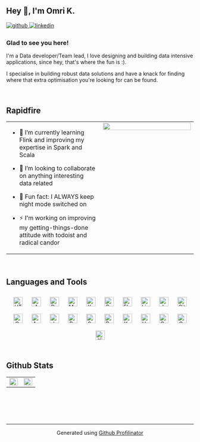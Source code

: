 ## Hey 👋, I'm Omri K.  
  

<a href="https://github.com/omrisk" target="_blank">
<img src=https://img.shields.io/badge/github-%2324292e.svg?&style=for-the-badge&logo=github&logoColor=white alt=github style="margin-bottom: 5px;" />
</a>
<a href="https://linkedin.com/in/omri-keefe" target="_blank">
<img src=https://img.shields.io/badge/linkedin-%231E77B5.svg?&style=for-the-badge&logo=linkedin&logoColor=white alt=linkedin style="margin-bottom: 5px;" />
</a>  
  



### Glad to see you here!  
I'm a Data developer/Team lead, I love designing and building data intensive applications, since hey, that's where the fun is :).

I specialise in building robust data solutions and have a knack for finding where that extra optimisation you're looking for can be found.   
  

<br/>  


## Rapidfire  
<table><tr><td valign="top" width="50%">

- 🌱 I’m currently learning Flink and improving my expertise in Spark and Scala   

- 👯 I’m looking to collaborate on anything interesting data related 

- 🦉 Fun fact: I ALWAYS keep night mode switched on   

 * ⚡ I'm  working on improving my getting-things-done attitude with todoist and radical candor  


</td><td valign="top" width="50%">

<div align="center">
<img src="https://rishavanand.github.io/static/images/greetings.gif" align="center" style="width: 100%" />
</div>  


</td></tr></table>  

<br/>  


## Languages and Tools  
<div align="center">  
<img style="margin: 10px" src="http://localhost:8000/skills-assets/html5-original-wordmark.svg" alt="HTML5" height="25" />  
<img style="margin: 10px" src="http://localhost:8000/skills-assets/amazonwebservices-original-wordmark.svg" alt="AWS" height="25" />  
<img style="margin: 10px" src="http://localhost:8000/skills-assets/docker-original-wordmark.svg" alt="Docker" height="25" />  
<img style="margin: 10px" src="http://localhost:8000/skills-assets/mysql-original-wordmark.svg" alt="MySQL" height="25" />  
<img style="margin: 10px" src="http://localhost:8000/skills-assets/kubernetes-icon.svg" alt="Kubernetes" height="25" />  
<img style="margin: 10px" src="http://localhost:8000/skills-assets/gnu_bash-icon.svg" alt="Bash" height="25" />  
<img style="margin: 10px" src="http://localhost:8000/skills-assets/elasticsearch.png" alt="Elastic Search" height="25" />  
<img style="margin: 10px" src="http://localhost:8000/skills-assets/linux-original.svg" alt="Linux" height="25" />  
<img style="margin: 10px" src="http://localhost:8000/skills-assets/jenkins-icon.svg" alt="Jenkins" height="25" />  
<img style="margin: 10px" src="http://localhost:8000/skills-assets/git-scm-icon.svg" alt="Git" height="25" />  
<img style="margin: 10px" src="http://localhost:8000/skills-assets/graphql.png" alt="GraphQL" height="25" />  
<img style="margin: 10px" src="http://localhost:8000/skills-assets/ansible.png" alt="Ansible" height="25" />  
<img style="margin: 10px" src="http://localhost:8000/skills-assets/java-original-wordmark.svg" alt="Java" height="25" />  
<img style="margin: 10px" src="http://localhost:8000/skills-assets/redis-original-wordmark.svg" alt="Redis" height="25" />  
<img style="margin: 10px" src="http://localhost:8000/skills-assets/scala-original-wordmark.svg" alt="Scala" height="25" />  
<img style="margin: 10px" src="http://localhost:8000/skills-assets/python-original.svg" alt="Python" height="25" />  
<img style="margin: 10px" src="http://localhost:8000/skills-assets/apache_kafka-icon.svg" alt="Kafka" height="25" />  
<img style="margin: 10px" src="http://localhost:8000/skills-assets/apache_hadoop-icon.svg" alt="Hadoop" height="25" />  
<img style="margin: 10px" src="http://localhost:8000/skills-assets/apache_cassandra-icon.svg" alt="Cassandra" height="25" />  
<img style="margin: 10px" src="http://localhost:8000/skills-assets/grafana.png" alt="Grafana" height="25" />  
<img style="margin: 10px" src="http://localhost:8000/skills-assets/kibana.png" alt="Kibana" height="25" />  
</div>  

<br/>  


## Github Stats  
<table><tr><td valign="top" width="50%">

<img src="https://github-readme-stats.vercel.app/api?username=omrisk&show_icons=true&count_private=true&hide_border=true" align="left" style="width: 100%" />

</td><td valign="top" width="50%">

<img src="https://github-readme-stats.vercel.app/api/top-langs/?username=omrisk&hide_border=true&layout=compact" align="left" style="width: 100%" />

</td></tr></table>  

<br/>  

  

<br/>  

  

<br/>  

<br />

----
<div align="center">Generated using <a href="https://profilinator.rishav.dev/" target="_blank">Github Profilinator</a></div>